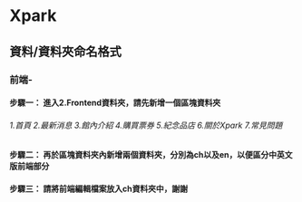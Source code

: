 # Xpark

<h2>資料/資料夾命名格式</h2>

<h3>前端-</h3>

<h4>步驟一： 進入2.Frontend資料夾，請先新增一個<b>區塊資料夾</b></h4>

<h6>
1.首頁
2.最新消息
3.館內介紹
4.購買票券
5.紀念品店
6.關於Xpark
7.常見問題
</h6>

<h4>步驟二： 再於區塊資料夾內新增兩個資料夾，分別為<b>ch</b>以及<b>en</b>，以便區分中英文版前端部分</h4>

<h4>步驟三： 請將前端編輯檔案放入ch資料夾中，謝謝</h4>
